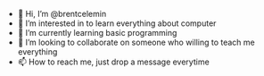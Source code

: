 - 👋 Hi, I’m @brentcelemin
- 👀 I’m interested in to learn everything about computer
- 🌱 I’m currently learning basic programming
- 💞️ I’m looking to collaborate on someone who willing to teach me everything
- 📫 How to reach me, just drop a message everytime

<!---
brentcelemin/brentcelemin is a ✨ special ✨ repository because its `README.md` (this file) appears on your GitHub profile.
You can click the Preview link to take a look at your changes.
--->
